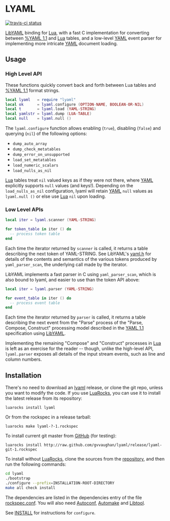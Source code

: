 LYAML
=====

[![travis-ci status](https://secure.travis-ci.org/gvvaughan/lyaml.png)](http://travis-ci.org/gvvaughan/lyaml/builds)

[LibYAML][] binding for [Lua][], with a fast C implementation
for converting between [%YAML 1.1][yaml11] and [Lua][] tables,
and a low-level [YAML][] event parser for implementing more
intricate [YAML][] document loading.

Usage
-----

### High Level API

These functions quickly convert back and forth between Lua tables
and [%YAML 1.1][yaml11] format strings.

```lua
local lyaml   = require "lyaml"
local ok      = lyaml.configure (OPTION-NAME, BOOLEAN-OR-NIL)
local t       = lyaml.load (YAML-STRING)
local yamlstr = lyaml.dump (LUA-TABLE)
local null    = lyaml.null ()
```

The `lyaml.configure` function allows enabling (`true`), disabling
(`false`) and querying (`nil`) of the following options:

 * `dump_auto_array`
 * `dump_check_metatables`
 * `dump_error_on_unsupported`
 * `load_set_metatables`
 * `load_numeric_scalars`
 * `load_nulls_as_nil`

[Lua][] tables treat `nil` valued keys as if they were not there,
where [YAML][] explicitly supports `null` values (and keys!).  Depending
on the `load_nulls_as_nil` configuration, lyaml will retain [YAML][]
`null` values as `lyaml.null ()` or else use [Lua][] `nil` upon
loading.


### Low Level APIs

```lua
local iter = lyaml.scanner (YAML-STRING)

for token_table in iter () do
  -- process token table
end
```

Each time the iterator returned by `scanner` is called, it returns
a table describing the next token of YAML-STRING.  See LibYAML's
[yaml.h][] for details of the contents and semantics of the various
tokens produced by `yaml_parser_scan`, the underlying call made by
the iterator.

LibYAML implements a fast parser in C using `yaml_parser_scan`, which
is also bound to lyaml, and easier to use than the token API above:

```lua
local iter = lyaml.parser (YAML-STRING)

for event_table in iter () do
  -- process event table
end
```

Each time the iterator returned by `parser` is called, it returns
a table describing the next event from the "Parse" process of the
"Parse, Compose, Construct" processing model described in the
[YAML 1.1][yaml11] specification using [LibYAML][].

Implementing the remaining "Compose" and "Construct" processes in
[Lua][] is left as an exercise for the reader -- though, unlike the
high-level API, `lyaml.parser` exposes all details of the input
stream events, such as line and column numbers.


Installation
------------

There's no need to download an [lyaml][] release, or clone the git repo,
unless you want to modify the code.  If you use [LuaRocks][], you can
use it to install the latest release from its repository:

    luarocks install lyaml

Or from the rockspec in a release tarball:

    luarocks make lyaml-?-1.rockspec

To install current git master from [GitHub][lyaml] (for testing):

    luarocks install http://raw.github.com/gvvaughan/lyaml/release/lyaml-git-1.rockspec

To install without [LuaRocks][], clone the sources from the
[repository][lyaml], and then run the following commands:

```sh
cd lyaml
./bootstrap
./configure --prefix=INSTALLATION-ROOT-DIRECTORY
make all check install
```

The dependencies are listed in the dependencies entry of the file
[rockspec.conf][L10].  You will also need [Autoconf][], [Automake][]
and [Libtool][].

See [INSTALL][] for instructions for `configure`.

[autoconf]: http://gnu.org/s/autoconf
[automake]: http://gnu.org/s/automake
[install]:  http://raw.github.com/gvvaughan/lyaml/release/INSTALL
[libtool]:  http://gnu.org/s/libtool
[libyaml]:  http://pyyaml.org/wiki/LibYAML
[lua]:      http://www.lua.org
[luarocks]: http://www.luarocks.org
[lyaml]:    http://github.com/gvvaughan/lyaml
[L10]:      http://github.com/gvvaughan/lyaml/blob/master/rockspec.conf#L10
[yaml.h]:   http://pyyaml.org/browser/libyaml/branches/stable/include/yaml.h
[yaml]:     http://yaml.org
[yaml11]:   http://yaml.org/spec/1.1/
